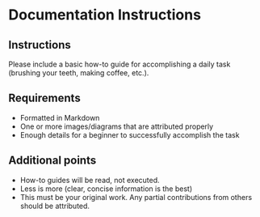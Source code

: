 Documentation Instructions
==========================

Instructions
-------------
Please include a basic how-to guide for accomplishing a daily task (brushing your teeth, making coffee, etc.). 

Requirements
-------------

* Formatted in Markdown
* One or more images/diagrams that are attributed properly
* Enough details for a beginner to successfully accomplish the task

Additional points
------------------

* How-to guides will be read, not executed.  
* Less is more (clear, concise information is the best)
* This must be your original work. Any partial contributions from others should be attributed. 



